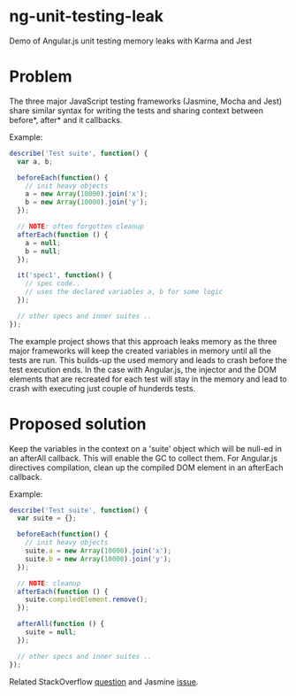 # ng-unit-testing-leak
Demo of Angular.js unit testing memory leaks with Karma and Jest

# Problem
The three major JavaScript testing frameworks (Jasmine, Mocha and Jest) share similar syntax for writing the tests and sharing context between before*, after* and it callbacks.

Example: 
```javascript
describe('Test suite', function() {
  var a, b;

  beforeEach(function() {
    // init heavy objects
    a = new Array(10000).join('x');
    b = new Array(10000).join('y');
  });

  // NOTE: often forgotten cleanup
  afterEach(function () {
    a = null;
    b = null;
  });

  it('spec1', function() {
    // spec code.. 
    // uses the declared variables a, b for some logic
  });

  // other specs and inner suites ..
});
```
The example project shows that this approach leaks memory as the three major frameworks will keep the created variables in memory until all the tests are run.
This builds-up the used memory and leads to crash before the test execution ends. In the case with Angular.js, the injector and the DOM elements that are recreated for each test will stay in the memory and lead to crash with executing just couple of hunderds tests.

# Proposed solution
Keep the variables in the context on a 'suite' object which will be null-ed in an afterAll callback. This will enable the GC to collect them.
For Angular.js directives compilation, clean up the compiled DOM element in an afterEach callback.

Example:
```javascript
describe('Test suite', function() {
  var suite = {};

  beforeEach(function() {
    // init heavy objects
    suite.a = new Array(10000).join('x');
    suite.b = new Array(10000).join('y');
  });

  // NOTE: cleanup
  afterEach(function () {
    suite.compiledElement.remove();
  });

  afterAll(function () {
    suite = null;
  });

  // other specs and inner suites ..
});
```

Related StackOverflow [question](https://stackoverflow.com/questions/32998442/angularjs-unit-testing-memory-leaks) and 
Jasmine [issue](https://github.com/jasmine/jasmine/issues/941).

